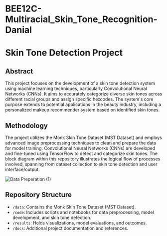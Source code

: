 # BEE12C-Multiracial_Skin_Tone_Recognition-Danial

# Skin Tone Detection Project

## Abstract
This project focuses on the development of a skin tone detection system using machine learning techniques, particularly Convolutional Neural Networks (CNNs). It aims to accurately categorize diverse skin tones across different racial groups and assign specific hexcodes. The system's core purpose extends to potential applications in the beauty industry, including a personalized makeup recommender system based on identified skin tones.

## Methodology
The project utilizes the Monk Skin Tone Dataset (MST Dataset) and employs advanced image preprocessing techniques to clean and prepare the data for model training. Convolutional Neural Networks (CNNs) are developed and fine-tuned using TensorFlow to detect and categorize skin tones. The block diagram within this repository illustrates the logical flow of processes involved, spanning from dataset collection to skin tone detection and user interface/output.

![Data Preperation (1)](https://github.com/Danial-Ahmad10/BEE12C-Multiracial_Skin_Tone_Recognition-Danial/assets/133823702/c2b2652f-9348-46e9-adc7-df0a355618a6)

## Repository Structure
- `/data`: Contains the Monk Skin Tone Dataset (MST Dataset).
- `/code`: Includes scripts and notebooks for data preprocessing, model development, and skin tone detection.
- `/results`: Holds visualizations, model evaluations, and outcomes.
- `/docs`: Additional project documentation and references.

